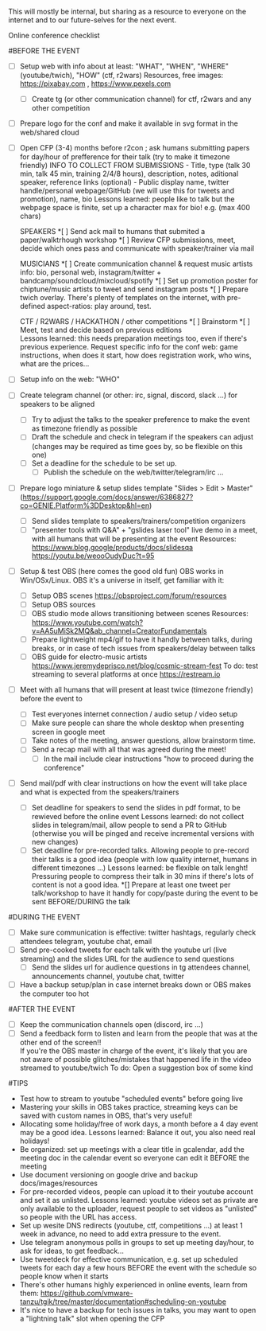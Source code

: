This will mostly be internal, but sharing as a resource to everyone on the internet and to our future-selves for the next event.

Online conference checklist 

#BEFORE THE EVENT
*[ ] Setup web with info about at least: "WHAT", "WHEN", "WHERE" (youtube/twich), "HOW" (ctf, r2wars)
    Resources, free images: https://pixabay.com  , https://www.pexels.com 
    *[ ] Create tg (or other communication channel) for ctf, r2wars and any other competition
*[ ] Prepare logo for the conf and make it available in svg format in the web/shared cloud

*[ ] Open CFP (3-4) months before r2con ; ask humans submitting papers for day/hour of prefference for their talk (try to make it timezone friendly)
    INFO TO COLLECT FROM SUBMISSIONS
      - Title, type (talk 30 min, talk 45 min, training 2/4/8 hours), description, notes, aditional speaker, reference links (optional)
      - Public display name, twitter handle/personal webpage/GitHub (we will use this for tweets and promotion), name, bio 
      Lessons learned: people like to talk but the webpage space is finite, set up a character max for bio! e.g. (max 400 chars)

    SPEAKERS
      *[ ] Send ack mail to humans that submited a paper/walktrhough workshop
      *[ ] Review CFP submissions, meet, decide which ones pass and communicate with speaker/trainer via mail

    MUSICIANS
      *[ ] Create communication channel & request music artists info: bio, personal web, instagram/twitter + bandcamp/soundcloud/mixcloud/spotify
      *[ ] Set up promotion poster for chiptune/music artists to tweet and send instagram posts
      *[ ] Prepare twich overlay. There's plenty of templates on the internet, with pre-defined aspect-ratios: play around, test.

    CTF / R2WARS / HACKATHON / other competitions
      *[ ] Brainstorm 
      *[ ] Meet, test and decide based on previous editions  
          Lessons learned: this needs preparation meetings too, even if there's previous experience.
          Request specific info for the conf web: game instructions, when does it start, how does registration work, who wins, what are the prices...

*[ ] Setup info on the web: "WHO"

*[ ] Create telegram channel (or other: irc, signal, discord, slack ...) for speakers to be aligned
    *[ ] Try to adjust the talks to the speaker preference to make the event as timezone friendly as possible
    *[ ] Draft the schedule and check in telegram if the speakers can adjust (changes may be required as time goes by, so be flexible on this one)
    *[ ] Set a deadline for the schedule to be set up.
       *[ ] Publish the schedule on the web/twitter/telegram/irc ...

*[ ] Prepare logo miniature & setup slides template "Slides > Edit > Master" (https://support.google.com/docs/answer/6386827?co=GENIE.Platform%3DDesktop&hl=en)
    *[ ] Send slides template to speakers/trainers/competition organizers
    *[ ] "presenter tools with Q&A" + "gslides laser tool" live demo in a meet, with all humans that will be presenting at the event
         Resources: https://www.blog.google/products/docs/slidesqa    https://youtu.be/weooOudyDuc?t=95

*[ ] Setup & test OBS (here comes the good old fun)
   OBS works in Win/OSx/Linux. OBS it's a universe in itself, get familiar with it:
    *[ ] Setup OBS scenes   https://obsproject.com/forum/resources
    *[ ] Setup OBS sources
    *[ ] OBS studio mode allows transitioning between scenes 
        Resources: https://www.youtube.com/watch?v=AA5uMiSk2MQ&ab_channel=CreatorFundamentals
    *[ ] Prepare lightweight mp4/gif to have it handly between talks, during breaks, or in case of tech issues from speakers/delay between talks 
    *[ ] OBS guide for electro-music artists https://www.jeremydeprisco.net/blog/cosmic-stream-fest
        To do: test streaming to several platforms at once https://restream.io
        
*[ ] Meet with all humans that will present at least twice (timezone friendly) before the event to
    *[ ] Test everyones internet connection / audio setup / video setup
    *[ ] Make sure people can share the whole desktop when presenting screen in google meet
    *[ ] Take notes of the meeting, answer questions, allow brainstorm time. 
    *[ ] Send a recap mail with all that was agreed during the meet!
        *[ ] In the mail include clear instructions "how to proceed during the conference"

*[ ] Send mail/pdf with clear instructions on how the event will take place and what is expected from the speakers/trainers
    *[ ] Set deadline for speakers to send the slides in pdf format, to be rewieved before the online event
        Lessons learned: do not collect slides in telegram/mail, allow people to send a PR to GitHub (otherwise you will be pinged and receive incremental versions with new changes)
    *[ ] Set deadline for pre-recorded talks. Allowing people to pre-record their talks is a good idea (people with low quality internet, humans in different timezones ...)
        Lessons learned: be flexible on talk lenght! Pressuring people to compress their talk in 30 mins if there's lots of content is not a good idea.
*[] Prepare at least one tweet per talk/workshop to have it handly for copy/paste during the event to be sent BEFORE/DURING the talk                         

#DURING THE EVENT
*[ ] Make sure communication is effective: twitter hashtags, regularly check attendees telegram, youtube chat, email
*[ ] Send pre-cooked tweets for each talk with the youtube url (live streaming) and the slides URL for the audience to send questions
    *[ ] Send the slides url for audience questions in tg attendees channel, announcements channel, youtube chat, twitter
*[ ] Have a backup setup/plan in case internet breaks down or OBS makes the computer too hot 

#AFTER THE EVENT
*[ ] Keep the communication channels open (discord, irc ...)
*[ ] Send a feedback form to listen and learn from the people that was at the other end of the screen!!  
    If you're the OBS master in charge of the event, it's likely that you are not aware of possible glitches/mistakes that happened life in the video streamed to youtube/twich
        To do: Open a suggestion box of some kind

#TIPS
- Test how to stream to youtube "scheduled events" before going live
- Mastering your skills in OBS takes practice, streaming keys can be saved with custom names in OBS, that's very useful!
- Allocating some holiday/free of work days, a month before a 4 day event may be a good idea. 
  Lessons learned: Balance it out, you also need real holidays!
- Be organized: set up meetings with a clear title in gcalendar, add the meeting doc in the calendar event so everyone can edit it BEFORE the meeting
- Use document versioning on google drive and backup docs/images/resources
- For pre-recorded videos, people can upload it to their youtube account and set it as unlisted.
    Lessons learned: youtube videos set as private are only available to the uploader, request people to set videos as "unlisted" so people with the URL has access. 
- Set up wesite DNS redirects (youtube, ctf, competitions ...) at least 1 week in advance, no need to add extra pressure to the event.
- Use telegram anonymous polls in groups to set up meeting day/hour, to ask for ideas, to get feedback...
- Use tweetdeck for effective communication, e.g. set up scheduled tweets for each day a few hours BEFORE the event with the schedule so people know when it starts
- There's other humans highly experienced in online events, learn from them:
  https://github.com/vmware-tanzu/tgik/tree/master/documentation#scheduling-on-youtube
- It's nice to have a backup for tech issues in talks, you may want to open a "lightning talk" slot when opening the CFP
